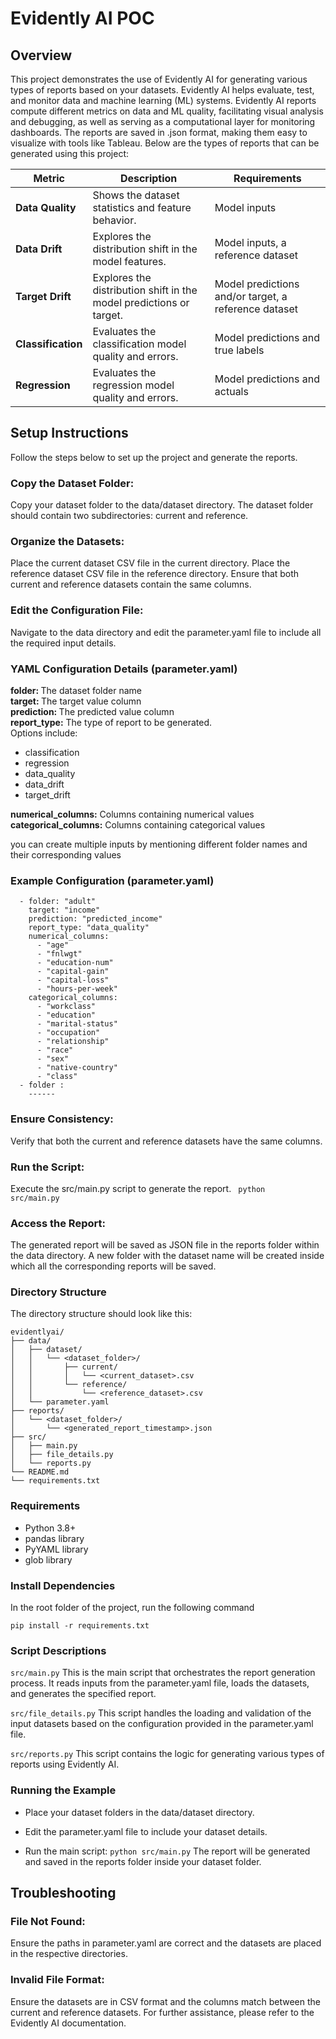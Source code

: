 # Evidently AI POC
## Overview
This project demonstrates the use of Evidently AI for generating various types of reports based on your datasets. Evidently AI helps evaluate, test, and monitor data and machine learning (ML) systems. Evidently AI reports compute different metrics on data and ML quality, facilitating visual analysis and debugging, as well as serving as a computational layer for monitoring dashboards. The reports are saved in .json format, making them easy to visualize with tools like Tableau. Below are the types of reports that can be generated using this project:

| **Metric**          | **Description**                                      | **Requirements**                       |
|---------------------|------------------------------------------------------|----------------------------------------|
| **Data Quality**    | Shows the dataset statistics and feature behavior.   | Model inputs                           |
| **Data Drift**      | Explores the distribution shift in the model features.| Model inputs, a reference dataset      |
| **Target Drift**    | Explores the distribution shift in the model predictions or target.| Model predictions and/or target, a reference dataset |
| **Classification**  | Evaluates the classification model quality and errors.| Model predictions and true labels      |
| **Regression**      | Evaluates the regression model quality and errors.   | Model predictions and actuals          |

## Setup Instructions
Follow the steps below to set up the project and generate the reports.

### Copy the Dataset Folder:
Copy your dataset folder to the data/dataset directory.
The dataset folder should contain two subdirectories: current and reference.

### Organize the Datasets:
Place the current dataset CSV file in the current directory.
Place the reference dataset CSV file in the reference directory.
Ensure that both current and reference datasets contain the same columns.

### Edit the Configuration File:
Navigate to the data directory and edit the parameter.yaml file to include all the required input details.

### YAML Configuration Details (parameter.yaml)
<b> folder: </b> The dataset folder name<br>
<b> target: </b>The target value column<br>
<b>prediction: </b> The predicted value column<br>
<b>report_type:</b> The type of report to be generated.<br>Options include:
  - classification<br>
  - regression<br>
  - data_quality<br>
  - data_drift<br>
  - target_drift<br>

<b>numerical_columns:</b> Columns containing numerical values<br>
<b>categorical_columns:</b> Columns containing categorical values<br>

you can create multiple inputs by mentioning different folder names and their corresponding values

### Example Configuration (parameter.yaml)
```
  - folder: "adult"
    target: "income"
    prediction: "predicted_income"
    report_type: "data_quality"
    numerical_columns:
      - "age"
      - "fnlwgt"
      - "education-num"
      - "capital-gain"
      - "capital-loss"
      - "hours-per-week"
    categorical_columns:
      - "workclass"
      - "education"
      - "marital-status"
      - "occupation"
      - "relationship"
      - "race"
      - "sex"
      - "native-country"
      - "class"
  - folder :
    ------
```
### Ensure Consistency:
Verify that both the current and reference datasets have the same columns.

### Run the Script:
Execute the src/main.py script to generate the report.
<code>
python src/main.py
</code>

### Access the Report:
The generated report will be saved as JSON file in the reports folder within the data directory. A new folder with the dataset name will be created inside which all the corresponding reports will be saved.

### Directory Structure
The directory structure should look like this:

```
evidentlyai/
├── data/
│   ├── dataset/
│   │   └── <dataset_folder>/
│   │       ├── current/
│   │       │   └── <current_dataset>.csv
│   │       └── reference/
│   │           └── <reference_dataset>.csv
│   └── parameter.yaml
├── reports/
│   └── <dataset_folder>/
│       └── <generated_report_timestamp>.json
├── src/
│   ├── main.py
│   ├── file_details.py
│   └── reports.py
└── README.md
└── requirements.txt
```

### Requirements
- Python 3.8+<br>
- pandas library<br>
- PyYAML library<br>
- glob library<br>

### Install Dependencies
In the root folder of the project, run the following command

<code>pip install -r requirements.txt</code>

### Script Descriptions
<code>src/main.py</code>
This is the main script that orchestrates the report generation process. It reads inputs from the parameter.yaml file, loads the datasets, and generates the specified report.

<code>src/file_details.py</code>
This script handles the loading and validation of the input datasets based on the configuration provided in the parameter.yaml file.

<code>src/reports.py</code>
This script contains the logic for generating various types of reports using Evidently AI.

### Running the Example
- Place your dataset folders in the data/dataset directory.

- Edit the parameter.yaml file to include your dataset details.

- Run the main script: <code>python src/main.py</code>
The report will be generated and saved in the reports folder inside your dataset folder.

## Troubleshooting
### File Not Found: 
Ensure the paths in parameter.yaml are correct and the datasets are placed in the respective directories.
### Invalid File Format:
Ensure the datasets are in CSV format and the columns match between the current and reference datasets.
For further assistance, please refer to the Evidently AI documentation.